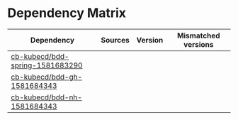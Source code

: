 # Dependency Matrix

Dependency | Sources | Version | Mismatched versions
---------- | ------- | ------- | -------------------
[cb-kubecd/bdd-spring-1581683290](https://github.com/cb-kubecd/bdd-spring-1581683290.git) |  | []() | 
[cb-kubecd/bdd-gh-1581684343](https://github.com/cb-kubecd/bdd-gh-1581684343.git) |  | []() | 
[cb-kubecd/bdd-nh-1581684343](https://github.com/cb-kubecd/bdd-nh-1581684343.git) |  | []() | 
